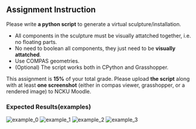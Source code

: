 ## Assignment Instruction
Please write __a python script__ to generate a virtual sculpture/installation.

* All components in the sculpture must be visually attatched together, i.e. no floating parts.
* No need to boolean all components, they just need to be __visually attatched__.
* Use COMPAS geometries.
* (Optional) The script works both in CPython and Grasshopper.

This assignment is __15%__ of your total grade. Please upload __the script__ along with at least __one screenshot__ (either in compas viewer, grasshopper, or a rendered image) to NCKU Moodle.

### Expected Results(examples)
![example_0](img/example_0.png)
![example_1](img/example_1.png)
![example_2](img/example_2.png)
![example_3](img/example_3.png)